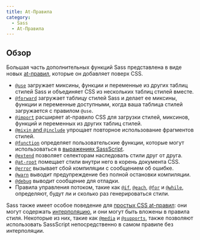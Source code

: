 ```yaml
---
title: At-Правила
category:
  - Sass
  - At-Правила
---
```


## Обзор

Большая часть дополнительных функций Sass представлена в виде новых [at-правил](https://developer.mozilla.org/en-US/docs/Web/CSS/At-rule), которые он добавляет поверх CSS.

* [`@use`](./use) загружает миксины, функции и переменные из других таблиц стилей Sass и объединяет CSS из нескольких таблиц стилей вместе.
* [`@forward`](./forward) загружает таблицу стилей Sass и делает ее миксины, функции и переменные доступными, когда ваша таблица стилей загружается с правилом `@use`.
* [`@import`](./import) расширяет at-правило CSS для загрузки стилей, миксинов, функций и переменных из других таблиц стилей.
* [`@mixin` and `@include`](./mixin) упрощает повторное использование фрагментов стилей.
* [`@function`](./function) определяет пользовательские функции, которые могут использоваться в [выражениях SassScript][SassScript expressions].
* [`@extend`](./extend) позволяет селекторам наследовать стили друг от друга.
* [`@at-root`](./at-root) помещает стили внутри него в корень документа CSS.
* [`@error`](./error) вызывает сбой компиляции с сообщением об ошибке.
* [`@warn`](./warn) выводит предупреждение без полной остановки компиляции.
* [`@debug`](./debug) выводит сообщение для отладки.
* Правила управления потоком, такие как [`@if`][], [`@each`][], [`@for`][] и [`@while`][], определяют, будут ли и сколько раз генерироваться стили.

[SassScript expressions]: ../syntax/structure#конструкции
[`@if`]: ./control/if
[`@each`]: ./control/each
[`@for`]: ./control/for
[`@while`]: ./control/while

Sass также имеет особое поведение для [простых CSS at-правил][plain CSS at-rules]: они могут содержать [интерполяцию][interpolation], и они могут быть вложены в правила стиля. Некоторые из них, такие как [`@media`][] и [`@supports`][], также позволяют использовать SassScript непосредственно в самом правиле без интерполяции.

[plain CSS at-rules]: ./css
[interpolation]: ../interpolation
[`@media`]: ./css#media
[`@supports`]: ./css#supports
